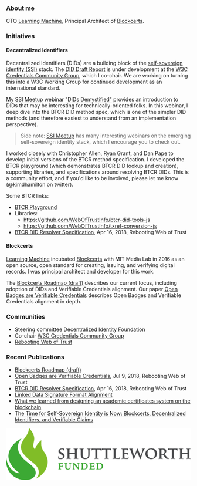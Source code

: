 ### About me

CTO [Learning Machine](learningmachine.com), Principal Architect of [Blockcerts](blockcerts.org).

### Initiatives

#### Decentralized Identifiers

Decentralized Identifiers (DIDs) are a building block of the [self-sovereign identity (SSI)](http://www.lifewithalacrity.com/2016/04/the-path-to-self-soverereign-identity.html) stack. The [DID Draft Report](https://w3c-ccg.github.io/did-spec/) is under development at the [W3C Credentials Community Group](https://w3c-ccg.github.io/), which I co-chair. We are working on turning this into a W3C Working Group for continued development as an international standard.

My [SSI Meetup](http://ssimeetup.org) webinar ["DIDs Demystified"](http://ssimeetup.org/dids-demystified-hands-intro-dids-btcr-did-method-kim-hamilton-duffy-webinar-5/) provides an introduction to DIDs that may be interesting for technically-oriented folks. In this webinar, I deep dive into the BTCR DID method spec, which is one of the simpler DID methods (and therefore easiest to understand from an implementation perspective). 

> Side note: [SSI Meetup](http://ssimeetup.org) has many interesting webinars on the emerging self-sovereign identity stack, which I encourage you to check out.

I worked closely with Christopher Allen, Ryan Grant, and Dan Pape to develop initial versions of the BTCR method specification. I developed the BTCR playground (which demonstrates BTCR DID lookup and creation), supporting libraries, and specifications around resolving BTCR DIDs. This is a community effort, and if you'd like to be involved, please let me know (@kimdhamilton on twitter).

Some BTCR links:
- [BTCR Playground](https://github.com/WebOfTrustInfo/btcr-tx-playground.github.io)
- Libraries:
    - https://github.com/WebOfTrustInfo/btcr-did-tools-js
    - https://github.com/WebOfTrustInfo/txref-conversion-js
- [BTCR DID Resolver Specification](https://github.com/WebOfTrustInfo/rebooting-the-web-of-trust-spring2018/blob/master/final-documents/btcr-resolver.pdf), Apr 16, 2018, Rebooting Web of Trust

#### Blockcerts

[Learning Machine](https://www.learningmachine.com/) incubated [Blockcerts](https://www.blockcerts.org) with MIT Media Lab in 2016 as an open source, open standard for creating, issuing, and verifying digital records. I was principal architect and developer for this work.

The [Blockcerts Roadmap (draft)](https://github.com/WebOfTrustInfo/rwot7/blob/master/topics-and-advance-readings/blockcerts_roadmap.md) describes our current focus, including adoption of DIDs and Verifiable Credentials alignment. Our paper [Open Badges are Verifiable Credentials](https://github.com/WebOfTrustInfo/rebooting-the-web-of-trust-spring2018/blob/master/final-documents/open-badges-are-verifiable-credentials.pdf) describes Open Badges and Verifiable Credentials alignment in depth.

### Communities
- Steering committee [Decentralized Identity Foundation](https://identity.foundation/)
- Co-chair [W3C Credentials Community Group](https://w3c-ccg.github.io/)
- [Rebooting Web of Trust](https://www.weboftrust.info/)

### Recent Publications

- [Blockcerts Roadmap (draft)](https://github.com/WebOfTrustInfo/rwot7/blob/master/topics-and-advance-readings/blockcerts_roadmap.md)
- [Open Badges are Verifiable Credentials](https://github.com/WebOfTrustInfo/rebooting-the-web-of-trust-spring2018/blob/master/final-documents/open-badges-are-verifiable-credentials.pdf), Jul 9, 2018, Rebooting Web of Trust
- [BTCR DID Resolver Specification](https://github.com/WebOfTrustInfo/rebooting-the-web-of-trust-spring2018/blob/master/final-documents/btcr-resolver.pdf), Apr 16, 2018, Rebooting Web of Trust
- [Linked Data Signature Format Alignment](https://github.com/WebOfTrustInfo/rebooting-the-web-of-trust-spring2017/blob/master/final-documents/ld-signatures.pdf)
- [What we learned from designing an academic certificates system on the blockchain](https://medium.com/mit-media-lab/what-we-learned-from-designing-an-academic-certificates-system-on-the-blockchain-34ba5874f196)
- [The Time for Self-Sovereign Identity is Now: Blockcerts, Decentralized Identifiers, and Verifiable Claims](https://medium.com/learning-machine-blog/the-time-for-self-sovereign-identity-is-now-222aab97041b)

![Shuttleworth Funded Logo](ShuttleworthFunded.jpg)
